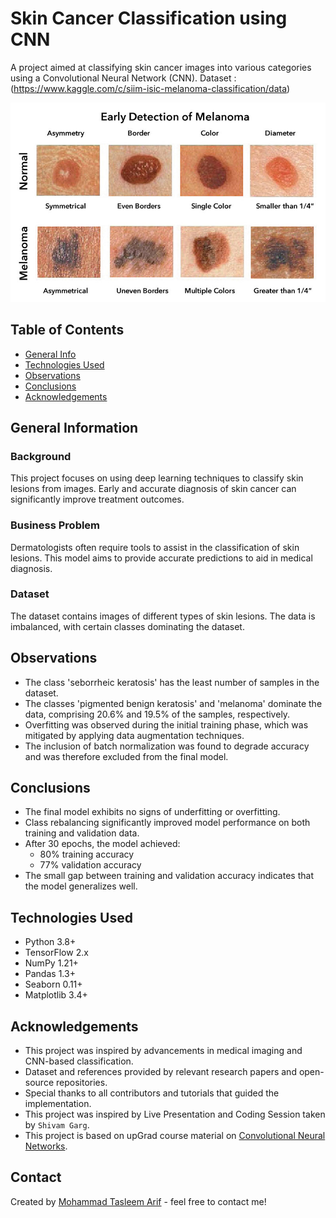 # Skin Cancer Classification using CNN

A project aimed at classifying skin cancer images into various categories using a Convolutional Neural Network (CNN).
Dataset : (https://www.kaggle.com/c/siim-isic-melanoma-classification/data)

![Skin Cancer Classification](melanoma.jpeg)

## Table of Contents

- [General Info](#general-information)
- [Technologies Used](#technologies-used)
- [Observations](#observations)
- [Conclusions](#conclusions)
- [Acknowledgements](#acknowledgements)

## General Information

### Background

This project focuses on using deep learning techniques to classify skin lesions from images. Early and accurate diagnosis of skin cancer can significantly improve treatment outcomes.

### Business Problem

Dermatologists often require tools to assist in the classification of skin lesions. This model aims to provide accurate predictions to aid in medical diagnosis.

### Dataset

The dataset contains images of different types of skin lesions. The data is imbalanced, with certain classes dominating the dataset.

## Observations

- The class 'seborrheic keratosis' has the least number of samples in the dataset.
- The classes 'pigmented benign keratosis' and 'melanoma' dominate the data, comprising 20.6% and 19.5% of the samples, respectively.
- Overfitting was observed during the initial training phase, which was mitigated by applying data augmentation techniques.
- The inclusion of batch normalization was found to degrade accuracy and was therefore excluded from the final model.

## Conclusions

- The final model exhibits no signs of underfitting or overfitting.
- Class rebalancing significantly improved model performance on both training and validation data.
- After 30 epochs, the model achieved:
  - 80% training accuracy
  - 77% validation accuracy
- The small gap between training and validation accuracy indicates that the model generalizes well.

## Technologies Used

- Python 3.8+
- TensorFlow 2.x
- NumPy 1.21+
- Pandas 1.3+
- Seaborn 0.11+
- Matplotlib 3.4+

## Acknowledgements

- This project was inspired by advancements in medical imaging and CNN-based classification.
- Dataset and references provided by relevant research papers and open-source repositories.
- Special thanks to all contributors and tutorials that guided the implementation.
- This project was inspired by Live Presentation and Coding Session taken by `Shivam Garg`.
- This project is based on upGrad course material on [Convolutional Neural Networks](https://learn.upgrad.com/course/5803/segment/57926/346985/1048098/5236071).

## Contact

Created by [Mohammad Tasleem Arif](https://github.com/Arif1234) - feel free to contact me!
